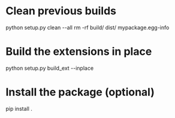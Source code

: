 # Clean previous builds
python setup.py clean --all
rm -rf build/ dist/ mypackage.egg-info

# Build the extensions in place
python setup.py build_ext --inplace

# Install the package (optional)
pip install .
